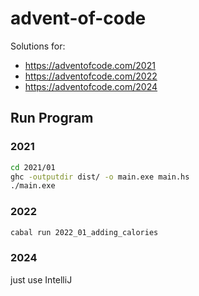 # advent-of-code

Solutions for:

- <https://adventofcode.com/2021>
- <https://adventofcode.com/2022>
- <https://adventofcode.com/2024>

## Run Program

### 2021

```sh
cd 2021/01
ghc -outputdir dist/ -o main.exe main.hs
./main.exe
```

### 2022

```sh
cabal run 2022_01_adding_calories
```

### 2024

just use IntelliJ

